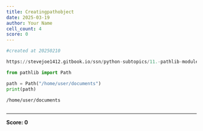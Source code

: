 ```yaml
---
title: Creatingpathobject
date: 2025-03-19
author: Your Name
cell_count: 4
score: 0
---
```


```python
#created at 20250210
```


```python
https://stevejoe1412.gitbook.io/ssn/python-subtopics/11.-pathlib-module
```


```python
from pathlib import Path

path = Path("/home/user/documents")
print(path)
```

    /home/user/documents



```python

```


---
**Score: 0**